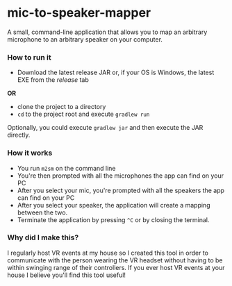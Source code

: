 # mic-to-speaker-mapper

A small, command-line application that allows you to map an arbitrary microphone
to an arbitrary speaker on your computer.

### How to run it

- Download the latest release JAR or, if your OS is Windows, the latest EXE from
the *release* tab

**OR**

- clone the project to a directory
- `cd` to the project root and execute `gradlew run`

Optionally, you could execute `gradlew jar` and then execute the JAR directly.
 
 
### How it works

- You run `m2sm` on the command line
- You're then prompted with all the microphones the app can find on your PC
- After you select your mic, you're prompted with all the speakers the app can find on your PC
- After you select your speaker, the application will create a mapping between the two.
- Terminate the application by pressing `^C` or by closing the terminal. 


### Why did I make this?

I regularly host VR events at my house so I created this tool in order to communicate with the person wearing the VR headset without having to be within swinging range of their controllers.  If you ever host VR events at your house I believe you'll find this tool useful!
